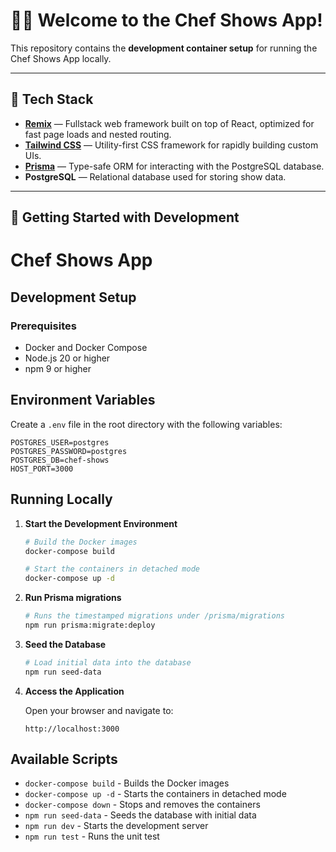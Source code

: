 # 👨‍🍳 Welcome to the Chef Shows App!

This repository contains the **development container setup** for running the Chef Shows App locally.

---

## 🧱 Tech Stack

- [**Remix**](https://remix.run/) — Fullstack web framework built on top of React, optimized for fast page loads and nested routing.
- [**Tailwind CSS**](https://tailwindcss.com/) — Utility-first CSS framework for rapidly building custom UIs.
- [**Prisma**](https://www.prisma.io/) — Type-safe ORM for interacting with the PostgreSQL database.
- **PostgreSQL** — Relational database used for storing show data.

---

## 🚀 Getting Started with Development

# Chef Shows App

## Development Setup

### Prerequisites
- Docker and Docker Compose
- Node.js 20 or higher
- npm 9 or higher

## Environment Variables

Create a `.env` file in the root directory with the following variables:
```env
POSTGRES_USER=postgres
POSTGRES_PASSWORD=postgres
POSTGRES_DB=chef-shows
HOST_PORT=3000
```

## Running Locally

1. **Start the Development Environment**
   ```bash
   # Build the Docker images
   docker-compose build

   # Start the containers in detached mode
   docker-compose up -d

2. **Run Prisma migrations**
   ```bash
   # Runs the timestamped migrations under /prisma/migrations
   npm run prisma:migrate:deploy
   ```

3. **Seed the Database**
   ```bash
   # Load initial data into the database
   npm run seed-data
   ```

4. **Access the Application**
   
   Open your browser and navigate to:
   ```
   http://localhost:3000
   ```

## Available Scripts

- `docker-compose build` - Builds the Docker images
- `docker-compose up -d` - Starts the containers in detached mode
- `docker-compose down` - Stops and removes the containers
- `npm run seed-data` - Seeds the database with initial data
- `npm run dev` - Starts the development server
- `npm run test` - Runs the unit test



